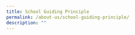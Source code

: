 ```yaml
---
title: School Guiding Principle
permalink: /about-us/school-guiding-principle/
description: ""
---
```

